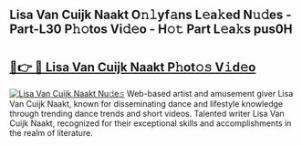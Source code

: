 ## Lisa Van Cuijk Naakt O𝚗𝚕yf𝚊ns L𝚎a𝚔ed N𝚞𝚍es - Part-L30 P𝚑𝚘tos Vi𝚍𝚎o - H𝚘𝚝 Part L𝚎a𝚔s pus0H

# <h2><a href="http://kf7xx6.oniu.top/?m=Lisa+Van+Cuijk+Naakt">🔗👉 🔴 Lisa Van Cuijk Naakt P𝚑ot𝚘𝚜 V𝚒d𝚎o</a></h2>

[![Lisa Van Cuijk Naakt Nu𝚍e𝚜](https://i.imgur.com/0qMVB7G.gif)](http://kf7xx6.oniu.top/?m=Lisa+Van+Cuijk+Naakt)
Web-based artist and amusement giver Lisa Van Cuijk Naakt, known for disseminating dance and lifestyle knowledge through trending dance trends and short videos. Talented writer Lisa Van Cuijk Naakt, recognized for their exceptional skills and accomplishments in the realm of literature.  
